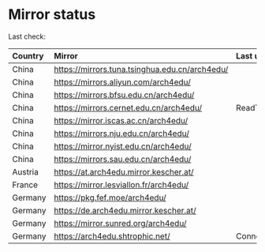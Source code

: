 <script src="./time.js"></script>
# Mirror status
Last check: <script type="text/javascript">localize(1753781580.4088564);</script>

|Country|Mirror|Last update|
|:------|:-----|:----------|
|China|https://mirrors.tuna.tsinghua.edu.cn/arch4edu/|<script type="text/javascript">localize(1753728631);</script>|
|China|https://mirrors.aliyun.com/arch4edu/|<script type="text/javascript">localize(1753728631);</script>|
|China|https://mirrors.bfsu.edu.cn/arch4edu/|<script type="text/javascript">localize(1753728631);</script>|
|China|https://mirrors.cernet.edu.cn/arch4edu/|ReadTimeout|
|China|https://mirror.iscas.ac.cn/arch4edu/|<script type="text/javascript">localize(1753728631);</script>|
|China|https://mirrors.nju.edu.cn/arch4edu/|<script type="text/javascript">localize(1753728631);</script>|
|China|https://mirror.nyist.edu.cn/arch4edu/|<script type="text/javascript">localize(1753728631);</script>|
|China|https://mirrors.sau.edu.cn/arch4edu/|<script type="text/javascript">localize(1753641990);</script>|
|Austria|https://at.arch4edu.mirror.kescher.at/|<script type="text/javascript">localize(1753728631);</script>|
|France|https://mirror.lesviallon.fr/arch4edu/|<script type="text/javascript">localize(1753728631);</script>|
|Germany|https://pkg.fef.moe/arch4edu/|<script type="text/javascript">localize(1753728631);</script>|
|Germany|https://de.arch4edu.mirror.kescher.at/|<script type="text/javascript">localize(1753728631);</script>|
|Germany|https://mirror.sunred.org/arch4edu/|<script type="text/javascript">localize(1753728631);</script>|
|Germany|https://arch4edu.shtrophic.net/|ConnectionError|

<script src="./tablefilter/tablefilter.js"></script>
<script src="./table.js"></script>